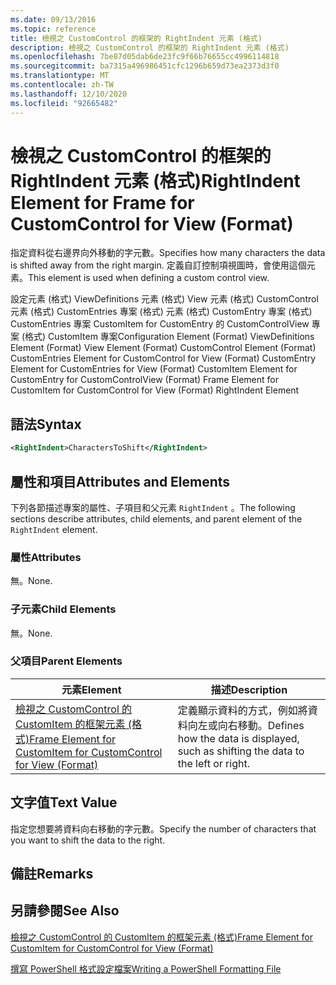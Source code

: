 ```yaml
---
ms.date: 09/13/2016
ms.topic: reference
title: 檢視之 CustomControl 的框架的 RightIndent 元素 (格式)
description: 檢視之 CustomControl 的框架的 RightIndent 元素 (格式)
ms.openlocfilehash: 7be87d05dab6de23fc9f66b76655cc4996114818
ms.sourcegitcommit: ba7315a496986451cfc1296b659d73ea2373d3f0
ms.translationtype: MT
ms.contentlocale: zh-TW
ms.lasthandoff: 12/10/2020
ms.locfileid: "92665482"
---
```

# <a name="rightindent-element-for-frame-for-customcontrol-for-view-format"></a><span data-ttu-id="b040b-103">檢視之 CustomControl 的框架的 RightIndent 元素 (格式)</span><span class="sxs-lookup"><span data-stu-id="b040b-103">RightIndent Element for Frame for CustomControl for View (Format)</span></span>

<span data-ttu-id="b040b-104">指定資料從右邊界向外移動的字元數。</span><span class="sxs-lookup"><span data-stu-id="b040b-104">Specifies how many characters the data is shifted away from the right margin.</span></span> <span data-ttu-id="b040b-105">定義自訂控制項視圖時，會使用這個元素。</span><span class="sxs-lookup"><span data-stu-id="b040b-105">This element is used when defining a custom control view.</span></span>

<span data-ttu-id="b040b-106">設定元素 (格式) ViewDefinitions 元素 (格式) View 元素 (格式) CustomControl 元素 (格式) CustomEntries 專案 (格式) 元素 (格式) CustomEntry 專案 (格式) CustomEntries 專案 CustomItem for CustomEntry 的 CustomControlView 專案 (格式) CustomItem 專案</span><span class="sxs-lookup"><span data-stu-id="b040b-106">Configuration Element (Format) ViewDefinitions Element (Format) View Element (Format) CustomControl Element (Format) CustomEntries Element for CustomControl for View (Format) CustomEntry Element for CustomEntries for View (Format) CustomItem Element for CustomEntry for CustomControlView (Format) Frame Element for CustomItem for CustomControl for View (Format) RightIndent Element</span></span>

## <a name="syntax"></a><span data-ttu-id="b040b-107">語法</span><span class="sxs-lookup"><span data-stu-id="b040b-107">Syntax</span></span>

```xml
<RightIndent>CharactersToShift</RightIndent>
```

## <a name="attributes-and-elements"></a><span data-ttu-id="b040b-108">屬性和項目</span><span class="sxs-lookup"><span data-stu-id="b040b-108">Attributes and Elements</span></span>

<span data-ttu-id="b040b-109">下列各節描述專案的屬性、子項目和父元素 `RightIndent` 。</span><span class="sxs-lookup"><span data-stu-id="b040b-109">The following sections describe attributes, child elements, and parent element of the `RightIndent` element.</span></span>

### <a name="attributes"></a><span data-ttu-id="b040b-110">屬性</span><span class="sxs-lookup"><span data-stu-id="b040b-110">Attributes</span></span>

<span data-ttu-id="b040b-111">無。</span><span class="sxs-lookup"><span data-stu-id="b040b-111">None.</span></span>

### <a name="child-elements"></a><span data-ttu-id="b040b-112">子元素</span><span class="sxs-lookup"><span data-stu-id="b040b-112">Child Elements</span></span>

<span data-ttu-id="b040b-113">無。</span><span class="sxs-lookup"><span data-stu-id="b040b-113">None.</span></span>

### <a name="parent-elements"></a><span data-ttu-id="b040b-114">父項目</span><span class="sxs-lookup"><span data-stu-id="b040b-114">Parent Elements</span></span>

|<span data-ttu-id="b040b-115">元素</span><span class="sxs-lookup"><span data-stu-id="b040b-115">Element</span></span>|<span data-ttu-id="b040b-116">描述</span><span class="sxs-lookup"><span data-stu-id="b040b-116">Description</span></span>|
|-------------|-----------------|
|[<span data-ttu-id="b040b-117">檢視之 CustomControl 的 CustomItem 的框架元素 (格式)</span><span class="sxs-lookup"><span data-stu-id="b040b-117">Frame Element for CustomItem for CustomControl for View (Format)</span></span>](./frame-element-for-customitem-for-customcontrol-for-view-format.md)|<span data-ttu-id="b040b-118">定義顯示資料的方式，例如將資料向左或向右移動。</span><span class="sxs-lookup"><span data-stu-id="b040b-118">Defines how the data is displayed, such as shifting the data to the left or right.</span></span>|

## <a name="text-value"></a><span data-ttu-id="b040b-119">文字值</span><span class="sxs-lookup"><span data-stu-id="b040b-119">Text Value</span></span>

<span data-ttu-id="b040b-120">指定您想要將資料向右移動的字元數。</span><span class="sxs-lookup"><span data-stu-id="b040b-120">Specify the number of characters that you want to shift the data to the right.</span></span>

## <a name="remarks"></a><span data-ttu-id="b040b-121">備註</span><span class="sxs-lookup"><span data-stu-id="b040b-121">Remarks</span></span>

## <a name="see-also"></a><span data-ttu-id="b040b-122">另請參閱</span><span class="sxs-lookup"><span data-stu-id="b040b-122">See Also</span></span>

[<span data-ttu-id="b040b-123">檢視之 CustomControl 的 CustomItem 的框架元素 (格式)</span><span class="sxs-lookup"><span data-stu-id="b040b-123">Frame Element for CustomItem for CustomControl for View (Format)</span></span>](./frame-element-for-customitem-for-customcontrol-for-view-format.md)

[<span data-ttu-id="b040b-124">撰寫 PowerShell 格式設定檔案</span><span class="sxs-lookup"><span data-stu-id="b040b-124">Writing a PowerShell Formatting File</span></span>](./writing-a-powershell-formatting-file.md)

